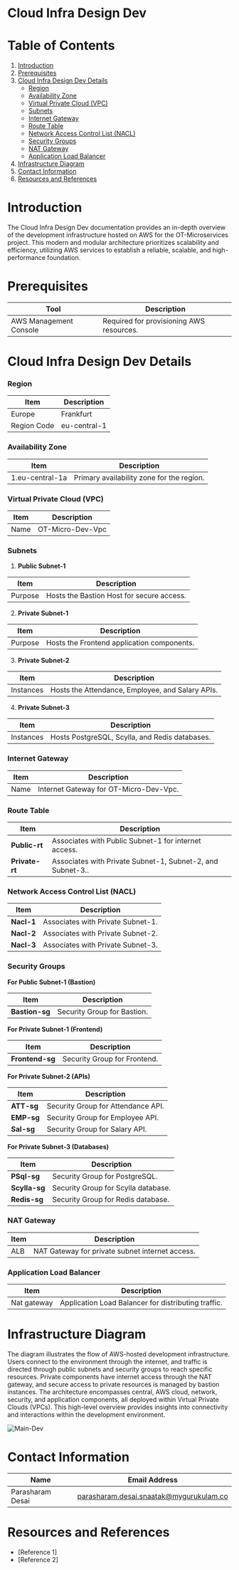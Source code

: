 # Cloud Infra Design Dev

# Table of Contents

1. [Introduction](#introduction)
2. [Prerequisites](#prerequisites)
3. [Cloud Infra Design Dev Details](#cloud-infra-design-dev-details)
   - [Region](#region)
   - [Availability Zone](#availability-zone)
   - [Virtual Private Cloud (VPC)](#vpc)
   - [Subnets](#subnets)
   - [Internet Gateway](#internet-gateway)
   - [Route Table](#route-table)
   - [Network Access Control List (NACL)](#network-access-control-list)
   - [Security Groups](#security-groups)
   - [NAT Gateway](#nat-gateway)
   - [Application Load Balancer](#application-load-balancer)
4. [Infrastructure Diagram](#infrastructure-diagram)
5. [Contact Information](#contact-information)
6. [Resources and References](#resources-and-references)

# Introduction

The Cloud Infra Design Dev documentation provides an in-depth overview of the development infrastructure hosted on AWS for the OT-Microservices project. This modern and modular architecture prioritizes scalability and efficiency, utilizing AWS services to establish a reliable, scalable, and high-performance foundation.


# Prerequisites
| Tool                  | Description                                  |
|-----------------------|----------------------------------------------|
| AWS Management Console | Required for provisioning AWS resources.     |

# Cloud Infra Design Dev Details

### Region

| Item                  | Description            |
|-----------------------|------------------------|
| Europe                | Frankfurt              |
| Region Code           | eu-central-1           |

### Availability Zone

| Item                  | Description            |
|-----------------------|------------------------|
| 1.eu-central-1a       | Primary availability zone for the region. |

### Virtual Private Cloud (VPC)

| Item                  | Description            |
|-----------------------|------------------------|
| Name                  | OT-Micro-Dev-Vpc       |

### Subnets

1. **Public Subnet-1**

| Item                  | Description                              |
|-----------------------|------------------------------------------|
| Purpose               | Hosts the Bastion Host for secure access.|

2. **Private Subnet-1**

| Item                  | Description                              |
|-----------------------|------------------------------------------|
| Purpose               | Hosts the Frontend application components.|

3. **Private Subnet-2**

| Item                  | Description                              |
|-----------------------|------------------------------------------|
| Instances             | Hosts the Attendance, Employee, and Salary APIs.|

4. **Private Subnet-3**

| Item                  | Description                              |
|-----------------------|------------------------------------------|
| Instances             | Hosts PostgreSQL, Scylla, and Redis databases.|

### Internet Gateway

| Item                  | Description                              |
|-----------------------|------------------------------------------|
| Name                  | Internet Gateway for OT-Micro-Dev-Vpc.   |

### Route Table

| Item                  | Description                                  |
|-----------------------|----------------------------------------------|
| **Public-rt**     | Associates with Public Subnet-1 for internet access.|
| **Private-rt**     | Associates with Private Subnet-1, Subnet-2, and Subnet-3..|

### Network Access Control List (NACL)

| Item                  | Description                              |
|-----------------------|------------------------------------------|
| **Nacl-1**     | Associates with Private Subnet-1.        |
| **Nacl-2**     | Associates with Private Subnet-2.        |
| **Nacl-3**     | Associates with Private Subnet-3.        |

### Security Groups
**For Public Subnet-1 (Bastion)**

| Item                  | Description                                  |
|-----------------------|----------------------------------------------|
| **Bastion-sg**            | Security Group for Bastion.          |

**For Private Subnet-1 (Frontend)**

| Item                  | Description                                  |
|-----------------------|----------------------------------------------|
| **Frontend-sg**            | Security Group for Frontend.          |


**For Private Subnet-2 (APIs)**

| Item                  | Description                                  |
|-----------------------|----------------------------------------------|
| **ATT-sg**            | Security Group for Attendance API.          |
| **EMP-sg**            | Security Group for Employee API.            |
| **Sal-sg**            | Security Group for Salary API.              |

**For Private Subnet-3 (Databases)**

| Item                  | Description                                  |
|-----------------------|----------------------------------------------|
| **PSql-sg**           | Security Group for PostgreSQL.              |
| **Scylla-sg**         | Security Group for Scylla database.         |
| **Redis-sg**          | Security Group for Redis database.          |

### NAT Gateway

| Item                  | Description                              |
|-----------------------|------------------------------------------|
| ALB                  | NAT Gateway for private subnet internet access.|

### Application Load Balancer

| Item                  | Description                              |
|-----------------------|------------------------------------------|
| Nat gateway                | Application Load Balancer for distributing traffic.|

# Infrastructure Diagram

The diagram illustrates the flow of AWS-hosted development infrastructure. Users connect to the environment through the internet, and traffic is directed through public subnets and security groups to reach specific resources. Private components have internet access through the NAT gateway, and secure access to private resources is managed by bastion instances. The architecture encompasses central, AWS cloud, network, security, and application components, all deployed within Virtual Private Clouds (VPCs). This high-level overview provides insights into connectivity and interactions within the development environment.

![Main-Dev](https://github.com/avengers-p7/Documentation/assets/156056709/1ebe5354-fec2-47de-9e60-8f6701f6d33c)


# Contact Information

| Name               | Email Address                               |
| ------------------ | ------------------------------------------- |
| Parasharam Desai   | parasharam.desai.snaatak@mygurukulam.co     |

# Resources and References

- [Reference 1]
- [Reference 2]
